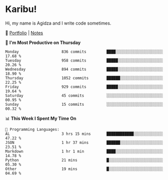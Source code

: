 # Karibu!
Hi, my name is Agidza and I write code sometimes.

🫧 [Portfolio](https://lynnagidza.github.io/) | [Notes](https://medium.com/me/stories/public)

<!--START_SECTION:waka-->
📅 **I'm Most Productive on Thursday** 

```text
Monday                   836 commits         ████░░░░░░░░░░░░░░░░░░░░░   17.68 % 
Tuesday                  958 commits         █████░░░░░░░░░░░░░░░░░░░░   20.26 % 
Wednesday                894 commits         █████░░░░░░░░░░░░░░░░░░░░   18.90 % 
Thursday                 1052 commits        ██████░░░░░░░░░░░░░░░░░░░   22.25 % 
Friday                   929 commits         █████░░░░░░░░░░░░░░░░░░░░   19.64 % 
Saturday                 45 commits          ░░░░░░░░░░░░░░░░░░░░░░░░░   00.95 % 
Sunday                   15 commits          ░░░░░░░░░░░░░░░░░░░░░░░░░   00.32 % 
```


📊 **This Week I Spent My Time On** 

```text
💬 Programming Languages: 
AL                       3 hrs 15 mins       ████████████░░░░░░░░░░░░░   47.22 % 
JSON                     1 hr 37 mins        ██████░░░░░░░░░░░░░░░░░░░   23.51 % 
Markdown                 1 hr 1 min          ████░░░░░░░░░░░░░░░░░░░░░   14.78 % 
Python                   21 mins             █░░░░░░░░░░░░░░░░░░░░░░░░   05.30 % 
Other                    19 mins             █░░░░░░░░░░░░░░░░░░░░░░░░   04.69 % 
```


<!--END_SECTION:waka-->
<!--#### 💟 **Digital Swag**
[![@agidza's Holopin board](https://holopin.me/agidza)](https://holopin.io/@agidza)

